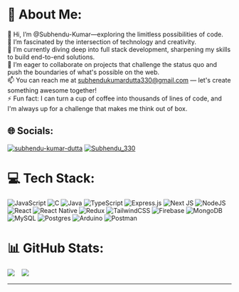 # 💫 About Me:
👋 Hi, I’m @Subhendu-Kumar—exploring the limitless possibilities of code.<br>👀 I’m fascinated by the intersection of technology and creativity.<br>🌱 I’m currently diving deep into full stack development, sharpening my skills to build end-to-end solutions.<br>💞️ I’m eager to collaborate on projects that challenge the status quo and push the boundaries of what's possible on the web.<br>📫 You can reach me at subhendukumardutta330@gmail.com — let's create something awesome together!<br>⚡ Fun fact: I can turn a cup of coffee into thousands of lines of code, and I'm always up for a challenge that makes me think out of box.


## 🌐 Socials:
[![subhendu-kumar-dutta](https://img.shields.io/badge/LinkedIn-%230077B5.svg?logo=linkedin&logoColor=white)](https://linkedin.com/in/https://www.linkedin.com/in/subhendu-kumar-dutta/) [![Subhendu_330](https://img.shields.io/badge/X-black.svg?logo=X&logoColor=white)](https://x.com/https://twitter.com/Subhendu_330) 

# 💻 Tech Stack:
![JavaScript](https://img.shields.io/badge/javascript-%23323330.svg?style=for-the-badge&logo=javascript&logoColor=%23F7DF1E) ![C](https://img.shields.io/badge/c-%2300599C.svg?style=for-the-badge&logo=c&logoColor=white) ![Java](https://img.shields.io/badge/java-%23ED8B00.svg?style=for-the-badge&logo=openjdk&logoColor=white) ![TypeScript](https://img.shields.io/badge/typescript-%23007ACC.svg?style=for-the-badge&logo=typescript&logoColor=white) ![Express.js](https://img.shields.io/badge/express.js-%23404d59.svg?style=for-the-badge&logo=express&logoColor=%2361DAFB) ![Next JS](https://img.shields.io/badge/Next-black?style=for-the-badge&logo=next.js&logoColor=white) ![NodeJS](https://img.shields.io/badge/node.js-6DA55F?style=for-the-badge&logo=node.js&logoColor=white) ![React](https://img.shields.io/badge/react-%2320232a.svg?style=for-the-badge&logo=react&logoColor=%2361DAFB) ![React Native](https://img.shields.io/badge/react_native-%2320232a.svg?style=for-the-badge&logo=react&logoColor=%2361DAFB) ![Redux](https://img.shields.io/badge/redux-%23593d88.svg?style=for-the-badge&logo=redux&logoColor=white) ![TailwindCSS](https://img.shields.io/badge/tailwindcss-%2338B2AC.svg?style=for-the-badge&logo=tailwind-css&logoColor=white) ![Firebase](https://img.shields.io/badge/firebase-a08021?style=for-the-badge&logo=firebase&logoColor=ffcd34) ![MongoDB](https://img.shields.io/badge/MongoDB-%234ea94b.svg?style=for-the-badge&logo=mongodb&logoColor=white) ![MySQL](https://img.shields.io/badge/mysql-4479A1.svg?style=for-the-badge&logo=mysql&logoColor=white) ![Postgres](https://img.shields.io/badge/postgres-%23316192.svg?style=for-the-badge&logo=postgresql&logoColor=white) ![Arduino](https://img.shields.io/badge/-Arduino-00979D?style=for-the-badge&logo=Arduino&logoColor=white) ![Postman](https://img.shields.io/badge/Postman-FF6C37?style=for-the-badge&logo=postman&logoColor=white)
# 📊 GitHub Stats:
![](https://github-readme-streak-stats.herokuapp.com/?user=Subhendu-Kumar&theme=react&hide_border=false)&nbsp;&nbsp;&nbsp;
![](https://github-readme-stats.vercel.app/api/top-langs/?username=Subhendu-Kumar&theme=react&hide_border=false&include_all_commits=true&count_private=true&layout=compact)

---

